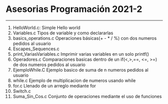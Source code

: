 
# Asesorias Programación 2021-2

---

1. HelloWorld.c: Simple Hello world
2. Variables.c Tipos de variable y como declararlas
3. basics_operations.c Operaciones básicas(+ - * / %) con dos numeros pedidos al usuario
4. Escapes_Sequences.c
5. print_VariasVariables.c Imprimir varias variables en un solo printf()
6. Operadores.c Comparaciones basicas dentro de un if(<,>,==, <=, >=) de dos numeros pedidos al usuario
7. EjemploWhile.C Ejemplo basico de suma de n numeros pedidos al usuario
8. while.c Ejemplo de multiplicacion de numeros usando while
9. for.c Llenado de un arreglo mediante for
10. Switch.c 
11. Suma_Sin_Cos.c Conjunto de operaciones mediante el uso de funciones
